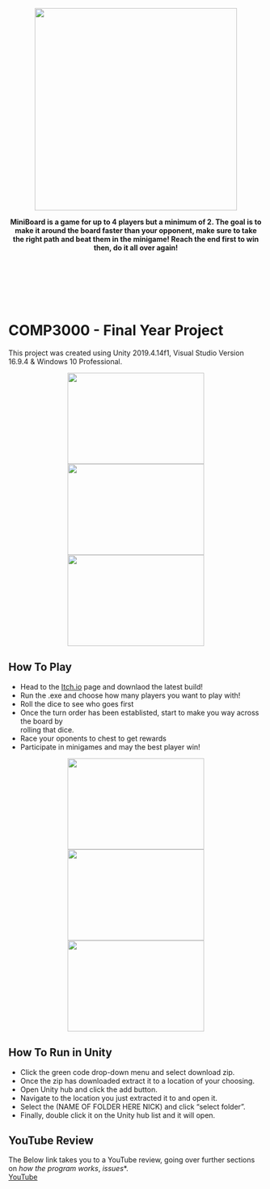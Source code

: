 <p align="center">
    <img src="https://i.imgur.com/1XEoZWv.png" width="400" height="400" />
</p>

<p align="center">
<b>MiniBoard is a game for up to 4 players but a minimum of 2. The goal is to make it around the board faster than your opponent, make sure to take the right path and beat them in the minigame! Reach the end first to win then, do it all over again!</b>
</p>

</br>
</br>
</br>
</br>
</br>

# COMP3000 - Final Year Project

This project was created using Unity 2019.4.14f1, Visual Studio Version 16.9.4 & Windows 10 Professional.

<p align="center">
    <img src="https://i.imgur.com/54NxN7H.gif" width="270" height="180" />
    <img src="https://i.imgur.com/54NxN7H.gif" width="270" height="180" />
    <img src="https://i.imgur.com/54NxN7H.gif" width="270" height="180" />
</p>

## How To Play

- Head to the [Itch.io](https://github.com/Nick1441/COMP3015-CW2) page and downlaod the latest build!
- Run the .exe and choose how many players you want to play with!
- Roll the dice to see who goes first
- Once the turn order has been establisted, start to make you way across the board by  
  rolling that dice.  
- Race your oponents to chest to get rewards
- Participate in minigames and may the best player win!

<p align="center">
    <img src="https://i.imgur.com/54NxN7H.gif" width="270" height="180" />
    <img src="https://i.imgur.com/54NxN7H.gif" width="270" height="180" />
    <img src="https://i.imgur.com/54NxN7H.gif" width="270" height="180" />
</p>

## How To Run in Unity

- Click the green code drop-down menu and select download zip.
- Once the zip has downloaded extract it to a location of your choosing.
- Open Unity hub and click the add button.
- Navigate to the location you just extracted it to and open it.
- Select the (NAME OF FOLDER HERE NICK) and click “select folder”.
- Finally, double click it on the Unity hub list and it will open.

## YouTube Review
The Below link takes you to a YouTube review, going over further sections on *how the program works*, *issues**.  
[YouTube](https://www.youtube.com/watch?v=wmML_VfguK0&ab_channel=NickClothier)
